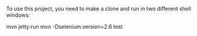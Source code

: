 To use this project, you need to make a clone and run in two different shell windows:

mvn jetty:run
mvn -Dselenium.version=2.6 test